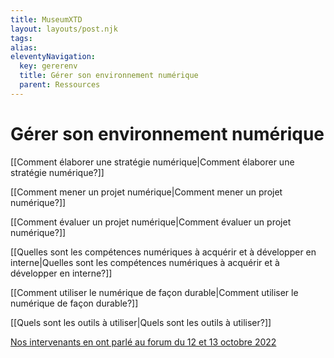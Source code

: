 ```yaml
---
title: MuseumXTD  
layout: layouts/post.njk  
tags: 
alias: 
eleventyNavigation:
  key: gererenv
  title: Gérer son environnement numérique
  parent: Ressources
---
```

# Gérer son environnement numérique

[[Comment élaborer une stratégie numérique|Comment élaborer une stratégie numérique?]]

[[Comment mener un projet numérique|Comment mener un projet numérique?]]

[[Comment évaluer un projet numérique|Comment évaluer un projet numérique?]]

[[Quelles sont les compétences numériques à acquérir et à développer en interne|Quelles sont les compétences numériques à acquérir et à développer en interne?]]

[[Comment utiliser le numérique de façon durable|Comment utiliser le numérique de façon durable?]]

[[Quels sont les outils à utiliser|Quels sont les outils à utiliser?]]

[Nos intervenants en ont parlé au forum du 12 et 13 octobre 2022](https://www.youtube.com/channel/UCTZJM5WsXDkH8QgMdACUNyw)